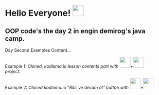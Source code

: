 
# Hello Everyone! <img src = "https://www.flaticon.com/svg/vstatic/svg/3158/3158988.svg?token=exp=1619371169~hmac=77cee6ba138aa435edb202561c9a128d" width= "36">

## OOP code's the day 2 in engin demirog's java camp.

Day Second Examples Content... <br>

Example 1:
<i>Cloned, kodlama.io lesson contents part with <img src = "https://www.flaticon.com/svg/vstatic/svg/2393/2393313.svg?token=exp=1619370929~hmac=cad6b90c3186219216c75543b1ab29bd" width = "36">•<img src = "https://www.flaticon.com/premium-icon/icons/svg/4248/4248245.svg" width="36"> project.</i>

Example 2:
<i>Cloned kodlama.io "Bitir ve devam et" button with <img src = "https://www.flaticon.com/svg/vstatic/svg/2393/2393313.svg?token=exp=1619370929~hmac=cad6b90c3186219216c75543b1ab29bd" width = "36">•<img src = "https://www.flaticon.com/premium-icon/icons/svg/4248/4248245.svg" width="36"> </i>
